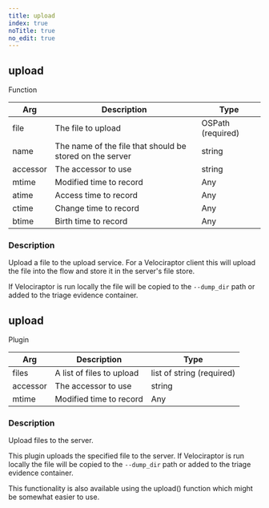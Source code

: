 ```yaml
---
title: upload
index: true
noTitle: true
no_edit: true
---
```




<div class="vql_item"></div>


## upload
<span class='vql_type pull-right page-header'>Function</span>



<div class="vqlargs"></div>

Arg | Description | Type
----|-------------|-----
file|The file to upload|OSPath (required)
name|The name of the file that should be stored on the server|string
accessor|The accessor to use|string
mtime|Modified time to record|Any
atime|Access time to record|Any
ctime|Change time to record|Any
btime|Birth time to record|Any

### Description

Upload a file to the upload service. For a Velociraptor client this
will upload the file into the flow and store it in the server's file store.

If Velociraptor is run locally the file will be copied to the
`--dump_dir` path or added to the triage evidence container.




<div class="vql_item"></div>


## upload
<span class='vql_type pull-right page-header'>Plugin</span>



<div class="vqlargs"></div>

Arg | Description | Type
----|-------------|-----
files|A list of files to upload|list of string (required)
accessor|The accessor to use|string
mtime|Modified time to record|Any

### Description

Upload files to the server.

This plugin uploads the specified file to the server. If Velociraptor
is run locally the file will be copied to the `--dump_dir` path or
added to the triage evidence container.

This functionality is also available using the upload() function which
might be somewhat easier to use.


